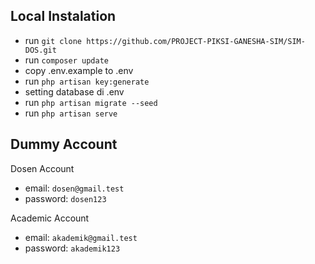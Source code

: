 ## Local Instalation

- run `git clone https://github.com/PROJECT-PIKSI-GANESHA-SIM/SIM-DOS.git`
- run `composer update`
- copy .env.example to .env
- run `php artisan key:generate`
- setting database di .env
- run `php artisan migrate --seed`
- run `php artisan serve`

## Dummy Account

Dosen Account
- email: `dosen@gmail.test`
- password: `dosen123`

Academic Account
- email: `akademik@gmail.test`
- password: `akademik123`